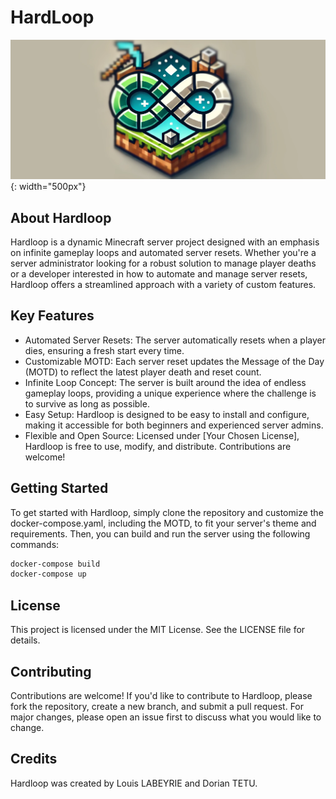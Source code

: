 # HardLoop


![Hardloop Logo](./HardLoop_Logo.webp){: width="500px"}


## About Hardloop
Hardloop is a dynamic Minecraft server project designed with an emphasis on infinite gameplay loops and automated server resets. Whether you're a server administrator looking for a robust solution to manage player deaths or a developer interested in how to automate and manage server resets, Hardloop offers a streamlined approach with a variety of custom features.

## Key Features
- Automated Server Resets: The server automatically resets when a player dies, ensuring a fresh start every time.
- Customizable MOTD: Each server reset updates the Message of the Day (MOTD) to reflect the latest player death and reset count.
- Infinite Loop Concept: The server is built around the idea of endless gameplay loops, providing a unique experience where the challenge is to survive as long as possible.
- Easy Setup: Hardloop is designed to be easy to install and configure, making it accessible for both beginners and experienced server admins.
- Flexible and Open Source: Licensed under [Your Chosen License], Hardloop is free to use, modify, and distribute. Contributions are welcome!

## Getting Started
To get started with Hardloop, simply clone the repository and customize the docker-compose.yaml, including the MOTD, to fit your server's theme and requirements.
Then, you can build and run the server using the following commands:

```bash
docker-compose build
docker-compose up
```

## License
This project is licensed under the MIT License. See the LICENSE file for details.

## Contributing
Contributions are welcome! If you'd like to contribute to Hardloop, please fork the repository, create a new branch, and submit a pull request. For major changes, please open an issue first to discuss what you would like to change.

## Credits
Hardloop was created by Louis LABEYRIE and Dorian TETU.
